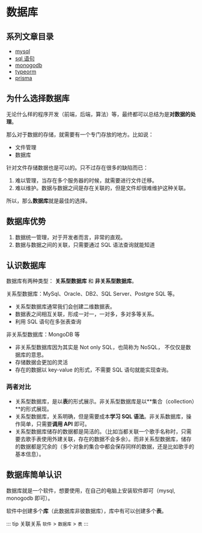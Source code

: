 # 数据库

## 系列文章目录

- [mysql](./01_mysql.md)
- [sql 语句](./02_sql%20语句.md)
- [monogodb](./03_monogodb.md)
- [typeorm](./04_TypeORM.md)
- [prisma](./05_prisma.md)

## 为什么选择数据库

无论什么样的程序开发（前端，后端，算法）等，最终都可以总结为是**对数据的处理**。

那么对于数据的存储，就需要有一个专门存放的地方。比如说：

- 文件管理
- 数据库

针对文件存储数据也是可以的。只不过存在很多的缺陷而已：

1. 难以管理，当存在多个服务器的时候，就需要进行文件迁移。
2. 难以维护。数据与数据之间是存在关联的，但是文件却很难维护这种关联。

所以，那么**数据库**就是最佳的选择。

## 数据库优势

1. 数据统一管理，对于开发者而言，非常的直观。
2. 数据与数据之间的关联，只需要通过 SQL 语法查询就能知道

## 认识数据库

数据库有两种类型： **关系型数据库** 和 **非关系型数据库**。

关系型数据库：MySql、Oracle、DB2、SQL Server、Postgre SQL 等。

- 关系型数据库通常我们会创建二维数据表。
- 数据表之间相互关联，形成一对一，一对多，多对多等关系。
- 利用 SQL 语句在多张表查询

非关系型数据库：MongoDB 等

- 非关系型数据库因为其实是 Not only SQL，也简称为 NoSQL， 不仅仅是数据库的意思。
- 存储数据会更加的灵活
- 存在的数据以 key-value 的形式，不需要 SQL 语句就能实现查询。

### 两者对比

- 关系型数据库，是以**表**的形式展示。非关系型数据库是以**集合（collection）**的形式展现。
- 关系型数据库，关系明确，但是需要成本**学习 SQL 语法**。非关系数据库，操作简单，只需要**调用 API** 即可。
- 关系型数据库储存的数据都是简洁的。（比如当都关联一个歌手名称时，只需要去歌手表使用外建关联，存在的数据不会多余）。而非关系型数据库，储存的数据都是冗余的（多个对象的集合中都会保存同样的数据，还是比如歌手的基本信息）。

## 数据库简单认识

数据库就是一个软件，想要使用，在自己的电脑上安装软件即可（mysql, monogodb 即可）。

软件中创建多个**库**（此数据库非彼数据库），库中有可以创建多个**表**。

::: tip 关联关系
`软件` > `数据库` > `表`
:::
